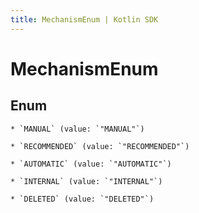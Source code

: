 ```yaml
---
title: MechanismEnum | Kotlin SDK
---
```



# MechanismEnum

## Enum


    * `MANUAL` (value: `"MANUAL"`)

    * `RECOMMENDED` (value: `"RECOMMENDED"`)

    * `AUTOMATIC` (value: `"AUTOMATIC"`)

    * `INTERNAL` (value: `"INTERNAL"`)

    * `DELETED` (value: `"DELETED"`)




